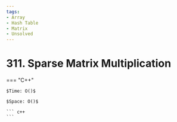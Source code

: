 ```yaml
---
tags:
- Array
- Hash Table
- Matrix
- Unsolved
---
```



# 311. Sparse Matrix Multiplication

=== "C++"

    $Time: O()$

    $Space: O()$

    ``` c++
    ```